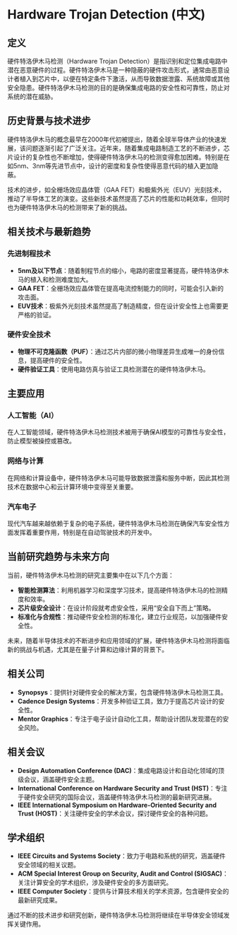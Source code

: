 # Hardware Trojan Detection (中文)

## 定义

硬件特洛伊木马检测（Hardware Trojan Detection）是指识别和定位集成电路中潜在恶意硬件的过程。硬件特洛伊木马是一种隐蔽的硬件攻击形式，通常由恶意设计者植入到芯片中，以便在特定条件下激活，从而导致数据泄露、系统故障或其他安全隐患。硬件特洛伊木马检测的目的是确保集成电路的安全性和可靠性，防止对系统的潜在威胁。

## 历史背景与技术进步

硬件特洛伊木马的概念最早在2000年代初被提出，随着全球半导体产业的快速发展，该问题逐渐引起了广泛关注。近年来，随着集成电路制造工艺的不断进步，芯片设计的复杂性也不断增加，使得硬件特洛伊木马的检测变得愈加困难。特别是在如5nm、3nm等先进节点中，设计的密度和复杂性使得恶意代码的植入更加隐蔽。

技术的进步，如全栅场效应晶体管（GAA FET）和极紫外光（EUV）光刻技术，推动了半导体工艺的演变。这些新技术虽然提高了芯片的性能和功耗效率，但同时也为硬件特洛伊木马的检测带来了新的挑战。

## 相关技术与最新趋势

### 先进制程技术

- **5nm及以下节点**：随着制程节点的缩小，电路的密度显著提高，硬件特洛伊木马的植入和检测难度加大。
- **GAA FET**：全栅场效应晶体管在提高电流控制能力的同时，可能会引入新的攻击面。
- **EUV技术**：极紫外光刻技术虽然提高了制造精度，但在设计安全性上也需要更严格的验证。

### 硬件安全技术

- **物理不可克隆函数（PUF）**：通过芯片内部的微小物理差异生成唯一的身份信息，提高硬件的安全性。
- **硬件验证工具**：使用电路仿真与验证工具检测潜在的硬件特洛伊木马。

## 主要应用

### 人工智能（AI）

在人工智能领域，硬件特洛伊木马检测技术被用于确保AI模型的可靠性与安全性，防止模型被操控或篡改。

### 网络与计算

在网络和计算设备中，硬件特洛伊木马可能导致数据泄露和服务中断，因此其检测技术在数据中心和云计算环境中变得至关重要。

### 汽车电子

现代汽车越来越依赖于复杂的电子系统，硬件特洛伊木马检测在确保汽车安全性方面发挥着重要作用，特别是在自动驾驶技术的开发中。

## 当前研究趋势与未来方向

当前，硬件特洛伊木马检测的研究主要集中在以下几个方面：

- **智能检测算法**：利用机器学习和深度学习技术，提高硬件特洛伊木马的检测精度和效率。
- **芯片级安全设计**：在设计阶段就考虑安全性，采用“安全自下而上”策略。
- **标准化与合规性**：推动硬件安全检测的标准化，建立行业规范，以加强硬件安全性。

未来，随着半导体技术的不断进步和应用领域的扩展，硬件特洛伊木马检测将面临新的挑战与机遇，尤其是在量子计算和边缘计算的背景下。

## 相关公司

- **Synopsys**：提供针对硬件安全的解决方案，包含硬件特洛伊木马检测工具。
- **Cadence Design Systems**：开发多种验证工具，致力于提高芯片设计的安全性。
- **Mentor Graphics**：专注于电子设计自动化工具，帮助设计团队发现潜在的安全风险。

## 相关会议

- **Design Automation Conference (DAC)**：集成电路设计和自动化领域的顶级会议，涵盖硬件安全主题。
- **International Conference on Hardware Security and Trust (HST)**：专注于硬件安全研究的国际会议，涵盖硬件特洛伊木马检测的最新研究进展。
- **IEEE International Symposium on Hardware-Oriented Security and Trust (HOST)**：关注硬件安全的学术会议，探讨硬件安全的各种问题。

## 学术组织

- **IEEE Circuits and Systems Society**：致力于电路和系统的研究，涵盖硬件安全领域的相关议题。
- **ACM Special Interest Group on Security, Audit and Control (SIGSAC)**：关注计算安全的学术组织，涉及硬件安全的多方面研究。
- **IEEE Computer Society**：提供与计算技术相关的学术资源，包含硬件安全的最新研究成果。

通过不断的技术进步和研究创新，硬件特洛伊木马检测将继续在半导体安全领域发挥关键作用。